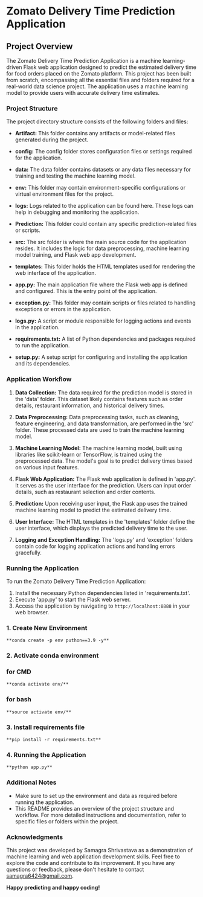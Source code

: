 # Zomato Delivery Time Prediction Application

## Project Overview

The Zomato Delivery Time Prediction Application is a machine learning-driven Flask web application designed to predict the estimated delivery time for food orders placed on the Zomato platform. This project has been built from scratch, encompassing all the essential files and folders required for a real-world data science project. The application uses a machine learning model to provide users with accurate delivery time estimates.

### Project Structure

The project directory structure consists of the following folders and files:

- **Artifact:** This folder contains any artifacts or model-related files generated during the project.

- **config:** The config folder stores configuration files or settings required for the application.

- **data:** The data folder contains datasets or any data files necessary for training and testing the machine learning model.

- **env:** This folder may contain environment-specific configurations or virtual environment files for the project.

- **logs:** Logs related to the application can be found here. These logs can help in debugging and monitoring the application.

- **Prediction:** This folder could contain any specific prediction-related files or scripts.

- **src:** The src folder is where the main source code for the application resides. It includes the logic for data preprocessing, machine learning model training, and Flask web app development.

- **templates:** This folder holds the HTML templates used for rendering the web interface of the application.

- **app.py:** The main application file where the Flask web app is defined and configured. This is the entry point of the application.

- **exception.py:** This folder may contain scripts or files related to handling exceptions or errors in the application.

- **logs.py:** A script or module responsible for logging actions and events in the application.

- **requirements.txt:** A list of Python dependencies and packages required to run the application.

- **setup.py:** A setup script for configuring and installing the application and its dependencies.

### Application Workflow

1. **Data Collection:** The data required for the prediction model is stored in the 'data' folder. This dataset likely contains features such as order details, restaurant information, and historical delivery times.

2. **Data Preprocessing:** Data preprocessing tasks, such as cleaning, feature engineering, and data transformation, are performed in the 'src' folder. These processed data are used to train the machine learning model.

3. **Machine Learning Model:** The machine learning model, built using libraries like scikit-learn or TensorFlow, is trained using the preprocessed data. The model's goal is to predict delivery times based on various input features.

4. **Flask Web Application:** The Flask web application is defined in 'app.py'. It serves as the user interface for the prediction. Users can input order details, such as restaurant selection and order contents.

5. **Prediction:** Upon receiving user input, the Flask app uses the trained machine learning model to predict the estimated delivery time.

6. **User Interface:** The HTML templates in the 'templates' folder define the user interface, which displays the predicted delivery time to the user.

7. **Logging and Exception Handling:** The 'logs.py' and 'exception' folders contain code for logging application actions and handling errors gracefully.

### Running the Application

To run the Zomato Delivery Time Prediction Application:

1. Install the necessary Python dependencies listed in 'requirements.txt'.
2. Execute 'app.py' to start the Flask web server.
3. Access the application by navigating to `http://localhost:8888` in your web browser.

### 1. Create  New Environment
```
**conda create -p env puthon==3.9 -y**
```
### 2. Activate conda environment
### for CMD
```
**conda activate env/**
```
### for bash
```
**source activate env/**
```
### 3. Install requirements file
```
**pip install -r requirements.txt**
```
### 4. Running the Application
```
**python app.py**
```

### Additional Notes

- Make sure to set up the environment and data as required before running the application.
- This README provides an overview of the project structure and workflow. For more detailed instructions and documentation, refer to specific files or folders within the project.

### Acknowledgments

This project was developed by Samagra Shrivastava as a demonstration of machine learning and web application development skills. Feel free to explore the code and contribute to its improvement. If you have any questions or feedback, please don't hesitate to contact samagra6424@gmail.com.

**Happy predicting and happy coding!**
